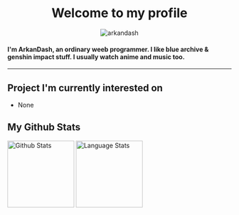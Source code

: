 <h1 align="center">Welcome to my profile</h1>
<div align="center">
  <img src="https://komarev.com/ghpvc/?username=arkandash&label=Visitor&color=A020F0&style=flat" alt="arkandash" />
</div>
<h4>I'm ArkanDash, an ordinary weeb programmer. I like blue archive & genshin impact stuff. I usually watch anime and music too.</h4>
  
----

## Project I'm currently interested on

- None

## My Github Stats
<p align="left">
  <img alt="Github Stats" height="150px" src="https://github-readme-stats.vercel.app/api?username=arkandash&show_icons=true&bg_color=000000&locale=en&theme=midnight-purple" />
  <img alt="Language Stats" height="150px" src="https://github-readme-stats.vercel.app/api/top-langs?username=arkandash&show_icons=true&locale=en&layout=compact&card_width=350&theme=midnight-purple" />
</p>
